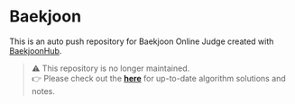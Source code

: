 # Baekjoon
This is an auto push repository for Baekjoon Online Judge created with [BaekjoonHub](https://github.com/BaekjoonHub/BaekjoonHub).

> ⚠️ This repository is no longer maintained.  
> 👉 Please check out the [**here**](https://github.com/dongho-dev/cs-algorithm) for up-to-date algorithm solutions and notes.
